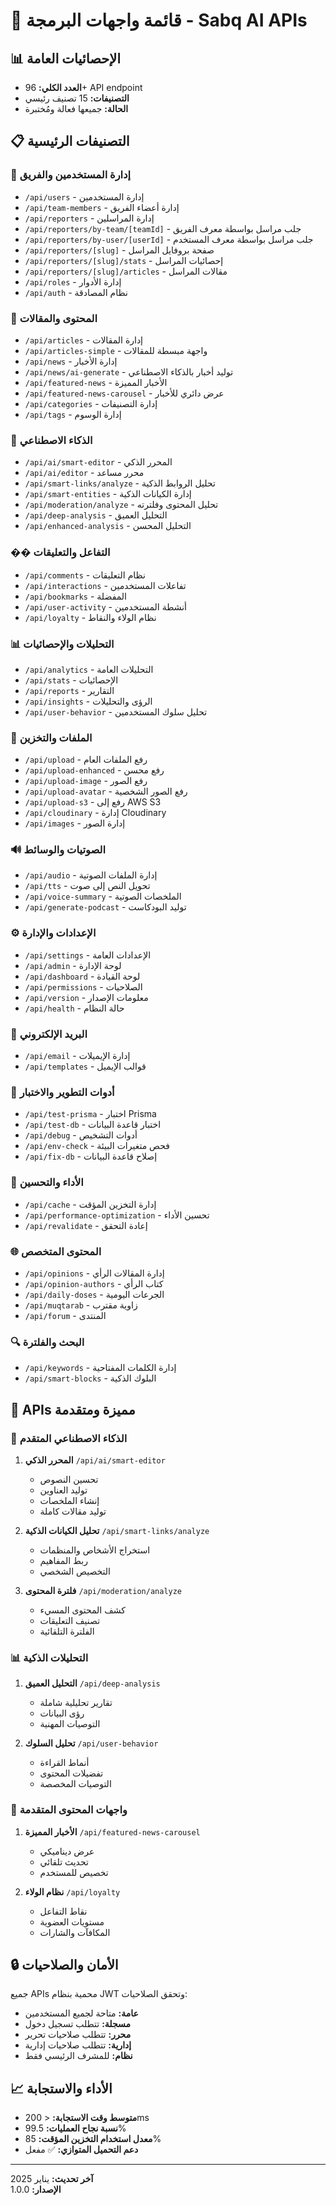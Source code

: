 # 🔌 قائمة واجهات البرمجة - Sabq AI APIs

## 📊 الإحصائيات العامة
- **العدد الكلي:** 96+ API endpoint
- **التصنيفات:** 15 تصنيف رئيسي
- **الحالة:** جميعها فعالة ومُختبرة

## 📋 التصنيفات الرئيسية

### 👥 إدارة المستخدمين والفريق
- `/api/users` - إدارة المستخدمين
- `/api/team-members` - إدارة أعضاء الفريق
- `/api/reporters` - إدارة المراسلين
- `/api/reporters/by-team/[teamId]` - جلب مراسل بواسطة معرف الفريق
- `/api/reporters/by-user/[userId]` - جلب مراسل بواسطة معرف المستخدم
- `/api/reporters/[slug]` - صفحة بروفايل المراسل
- `/api/reporters/[slug]/stats` - إحصائيات المراسل
- `/api/reporters/[slug]/articles` - مقالات المراسل
- `/api/roles` - إدارة الأدوار
- `/api/auth` - نظام المصادقة

### 📰 المحتوى والمقالات
- `/api/articles` - إدارة المقالات
- `/api/articles-simple` - واجهة مبسطة للمقالات
- `/api/news` - إدارة الأخبار
- `/api/news/ai-generate` - توليد أخبار بالذكاء الاصطناعي
- `/api/featured-news` - الأخبار المميزة
- `/api/featured-news-carousel` - عرض دائري للأخبار
- `/api/categories` - إدارة التصنيفات
- `/api/tags` - إدارة الوسوم

### 🤖 الذكاء الاصطناعي
- `/api/ai/smart-editor` - المحرر الذكي
- `/api/ai/editor` - محرر مساعد
- `/api/smart-links/analyze` - تحليل الروابط الذكية
- `/api/smart-entities` - إدارة الكيانات الذكية
- `/api/moderation/analyze` - تحليل المحتوى وفلترته
- `/api/deep-analysis` - التحليل العميق
- `/api/enhanced-analysis` - التحليل المحسن

### �� التفاعل والتعليقات
- `/api/comments` - نظام التعليقات
- `/api/interactions` - تفاعلات المستخدمين
- `/api/bookmarks` - المفضلة
- `/api/user-activity` - أنشطة المستخدمين
- `/api/loyalty` - نظام الولاء والنقاط

### 📊 التحليلات والإحصائيات
- `/api/analytics` - التحليلات العامة
- `/api/stats` - الإحصائيات
- `/api/reports` - التقارير
- `/api/insights` - الرؤى والتحليلات
- `/api/user-behavior` - تحليل سلوك المستخدمين

### 📁 الملفات والتخزين
- `/api/upload` - رفع الملفات العام
- `/api/upload-enhanced` - رفع محسن
- `/api/upload-image` - رفع الصور
- `/api/upload-avatar` - رفع الصور الشخصية
- `/api/upload-s3` - رفع إلى AWS S3
- `/api/cloudinary` - إدارة Cloudinary
- `/api/images` - إدارة الصور

### 🔊 الصوتيات والوسائط
- `/api/audio` - إدارة الملفات الصوتية
- `/api/tts` - تحويل النص إلى صوت
- `/api/voice-summary` - الملخصات الصوتية
- `/api/generate-podcast` - توليد البودكاست

### ⚙️ الإعدادات والإدارة
- `/api/settings` - الإعدادات العامة
- `/api/admin` - لوحة الإدارة
- `/api/dashboard` - لوحة القيادة
- `/api/permissions` - الصلاحيات
- `/api/version` - معلومات الإصدار
- `/api/health` - حالة النظام

### 📧 البريد الإلكتروني
- `/api/email` - إدارة الإيميلات
- `/api/templates` - قوالب الإيميل

### 🔧 أدوات التطوير والاختبار
- `/api/test-prisma` - اختبار Prisma
- `/api/test-db` - اختبار قاعدة البيانات
- `/api/debug` - أدوات التشخيص
- `/api/env-check` - فحص متغيرات البيئة
- `/api/fix-db` - إصلاح قاعدة البيانات

### 🚀 الأداء والتحسين
- `/api/cache` - إدارة التخزين المؤقت
- `/api/performance-optimization` - تحسين الأداء
- `/api/revalidate` - إعادة التحقق

### 🌐 المحتوى المتخصص
- `/api/opinions` - إدارة المقالات الرأي
- `/api/opinion-authors` - كتاب الرأي
- `/api/daily-doses` - الجرعات اليومية
- `/api/muqtarab` - زاوية مقترب
- `/api/forum` - المنتدى

### 🔍 البحث والفلترة
- `/api/keywords` - إدارة الكلمات المفتاحية
- `/api/smart-blocks` - البلوك الذكية

## 🎯 APIs مميزة ومتقدمة

### 🧠 الذكاء الاصطناعي المتقدم
1. **المحرر الذكي** `/api/ai/smart-editor`
   - تحسين النصوص
   - توليد العناوين
   - إنشاء الملخصات
   - توليد مقالات كاملة

2. **تحليل الكيانات الذكية** `/api/smart-links/analyze`
   - استخراج الأشخاص والمنظمات
   - ربط المفاهيم
   - التخصيص الشخصي

3. **فلترة المحتوى** `/api/moderation/analyze`
   - كشف المحتوى المسيء
   - تصنيف التعليقات
   - الفلترة التلقائية

### 📊 التحليلات الذكية
1. **التحليل العميق** `/api/deep-analysis`
   - تقارير تحليلية شاملة
   - رؤى البيانات
   - التوصيات المهنية

2. **تحليل السلوك** `/api/user-behavior`
   - أنماط القراءة
   - تفضيلات المحتوى
   - التوصيات المخصصة

### 🎨 واجهات المحتوى المتقدمة
1. **الأخبار المميزة** `/api/featured-news-carousel`
   - عرض ديناميكي
   - تحديث تلقائي
   - تخصيص للمستخدم

2. **نظام الولاء** `/api/loyalty`
   - نقاط التفاعل
   - مستويات العضوية
   - المكافآت والشارات

## 🔒 الأمان والصلاحيات

جميع APIs محمية بنظام JWT وتحقق الصلاحيات:
- **عامة:** متاحة لجميع المستخدمين
- **مسجلة:** تتطلب تسجيل دخول
- **محرر:** تتطلب صلاحيات تحرير
- **إدارية:** تتطلب صلاحيات إدارية
- **نظام:** للمشرف الرئيسي فقط

## 📈 الأداء والاستجابة

- **متوسط وقت الاستجابة:** < 200ms
- **نسبة نجاح العمليات:** 99.5%
- **معدل استخدام التخزين المؤقت:** 85%
- **دعم التحميل المتوازي:** ✅ مفعل

---
**آخر تحديث:** يناير 2025  
**الإصدار:** 1.0.0
